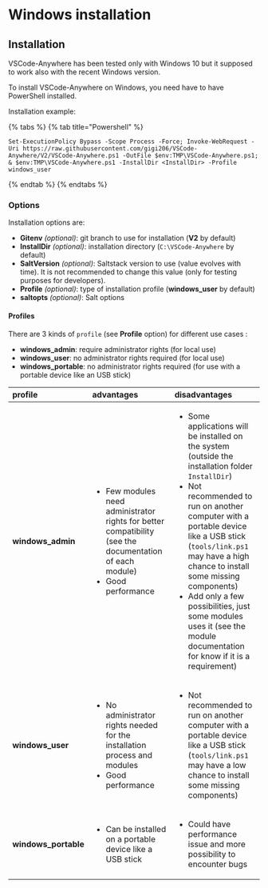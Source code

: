 # Windows installation

## Installation

VSCode-Anywhere has been tested only with Windows 10 but it supposed to work also with the recent Windows version.

To install VSCode-Anywhere on Windows, you need have to have PowerShell installed.

Installation example:

{% tabs %}
{% tab title="Powershell" %}
```text
Set-ExecutionPolicy Bypass -Scope Process -Force; Invoke-WebRequest -Uri https://raw.githubusercontent.com/gigi206/VSCode-Anywhere/V2/VSCode-Anywhere.ps1 -OutFile $env:TMP\VSCode-Anywhere.ps1; & $env:TMP\VSCode-Anywhere.ps1 -InstallDir <InstallDir> -Profile windows_user
```
{% endtab %}
{% endtabs %}

### Options

Installation options are:

* **Gitenv** _\(optional\)_: git branch to use for installation \(**V2** by default\)
* **InstallDir** _\(optional\)_: installation directory \(`C:\VSCode-Anywhere` by default\)
* **SaltVersion** _\(optional\)_: Saltstack version to use \(value evolves with time\). It is not recommended to change this value \(only for testing purposes for developers\).
* **Profile** _\(optional\)_: type of installation profile \(**windows\_user** by default\)
* **saltopts** _\(optional\)_: Salt options

#### Profiles

There are 3 kinds of `profile` \(see **Profile** option\) for different use cases :

* **windows\_admin**: require administrator rights \(for local use\)
* **windows\_user**: no administrator rights required \(for local use\)
* **windows\_portable**: no administrator rights required \(for use with a portable device like an USB stick\)

<table>
  <thead>
    <tr>
      <th style="text-align:left"><b>profile</b>
      </th>
      <th style="text-align:left"><b>advantages</b>
      </th>
      <th style="text-align:left"><b>disadvantages</b>
      </th>
    </tr>
  </thead>
  <tbody>
    <tr>
      <td style="text-align:left"><b>windows_admin</b>
      </td>
      <td style="text-align:left">
        <ul>
          <li>Few modules need administrator rights for better compatibility (see the
            documentation of each module)</li>
          <li>Good performance</li>
        </ul>
      </td>
      <td style="text-align:left">
        <ul>
          <li>Some applications will be installed on the system (outside the installation
            folder <code>InstallDir</code>)</li>
          <li>Not recommended to run on another computer with a portable device like
            a USB stick (<code>tools/link.ps1</code> may have a high chance to install
            some missing components)</li>
          <li>Add only a few possibilities, just some modules uses it (see the module
            documentation for know if it is a requirement)</li>
        </ul>
      </td>
    </tr>
    <tr>
      <td style="text-align:left"><b>windows_user</b>
      </td>
      <td style="text-align:left">
        <ul>
          <li>No administrator rights needed for the installation process and modules</li>
          <li>Good performance</li>
        </ul>
      </td>
      <td style="text-align:left">
        <ul>
          <li>Not recommended to run on another computer with a portable device like
            a USB stick (<code>tools/link.ps1</code> may have a low chance to install
            some missing components)</li>
        </ul>
      </td>
    </tr>
    <tr>
      <td style="text-align:left"><b>windows_portable</b>
      </td>
      <td style="text-align:left">
        <ul>
          <li>Can be installed on a portable device like a USB stick</li>
        </ul>
      </td>
      <td style="text-align:left">
        <ul>
          <li>Could have performance issue and more possibility to encounter bugs</li>
        </ul>
      </td>
    </tr>
  </tbody>
</table>

